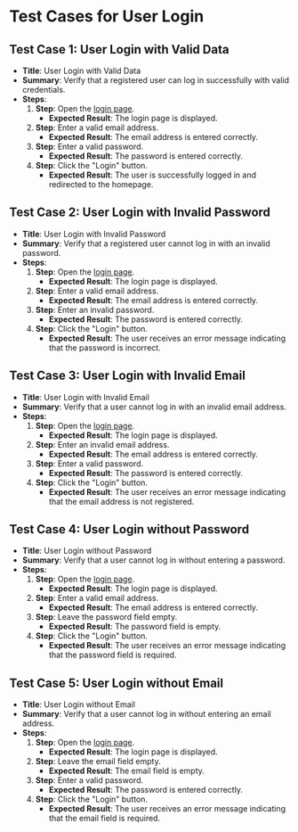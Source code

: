 # Test Cases for User Login

## Test Case 1: User Login with Valid Data
- **Title**: User Login with Valid Data
- **Summary**: Verify that a registered user can log in successfully with valid credentials.
- **Steps**:
  1. **Step**: Open the [login page](https://skleptest.pl/my-account/).
     - **Expected Result**: The login page is displayed.
  2. **Step**: Enter a valid email address.
     - **Expected Result**: The email address is entered correctly.
  3. **Step**: Enter a valid password.
     - **Expected Result**: The password is entered correctly.
  4. **Step**: Click the "Login" button.
     - **Expected Result**: The user is successfully logged in and redirected to the homepage.

## Test Case 2: User Login with Invalid Password
- **Title**: User Login with Invalid Password
- **Summary**: Verify that a registered user cannot log in with an invalid password.
- **Steps**:
  1. **Step**: Open the [login page](https://skleptest.pl/my-account/).
     - **Expected Result**: The login page is displayed.
  2. **Step**: Enter a valid email address.
     - **Expected Result**: The email address is entered correctly.
  3. **Step**: Enter an invalid password.
     - **Expected Result**: The password is entered correctly.
  4. **Step**: Click the "Login" button.
     - **Expected Result**: The user receives an error message indicating that the password is incorrect.

## Test Case 3: User Login with Invalid Email
- **Title**: User Login with Invalid Email
- **Summary**: Verify that a user cannot log in with an invalid email address.
- **Steps**:
  1. **Step**: Open the [login page](https://skleptest.pl/my-account/).
     - **Expected Result**: The login page is displayed.
  2. **Step**: Enter an invalid email address.
     - **Expected Result**: The email address is entered correctly.
  3. **Step**: Enter a valid password.
     - **Expected Result**: The password is entered correctly.
  4. **Step**: Click the "Login" button.
     - **Expected Result**: The user receives an error message indicating that the email address is not registered.

## Test Case 4: User Login without Password
- **Title**: User Login without Password
- **Summary**: Verify that a user cannot log in without entering a password.
- **Steps**:
  1. **Step**: Open the [login page](https://skleptest.pl/my-account/).
     - **Expected Result**: The login page is displayed.
  2. **Step**: Enter a valid email address.
     - **Expected Result**: The email address is entered correctly.
  3. **Step**: Leave the password field empty.
     - **Expected Result**: The password field is empty.
  4. **Step**: Click the "Login" button.
     - **Expected Result**: The user receives an error message indicating that the password field is required.

## Test Case 5: User Login without Email
- **Title**: User Login without Email
- **Summary**: Verify that a user cannot log in without entering an email address.
- **Steps**:
  1. **Step**: Open the [login page](https://skleptest.pl/my-account/).
     - **Expected Result**: The login page is displayed.
  2. **Step**: Leave the email field empty.
     - **Expected Result**: The email field is empty.
  3. **Step**: Enter a valid password.
     - **Expected Result**: The password is entered correctly.
  4. **Step**: Click the "Login" button.
     - **Expected Result**: The user receives an error message indicating that the email field is required.
